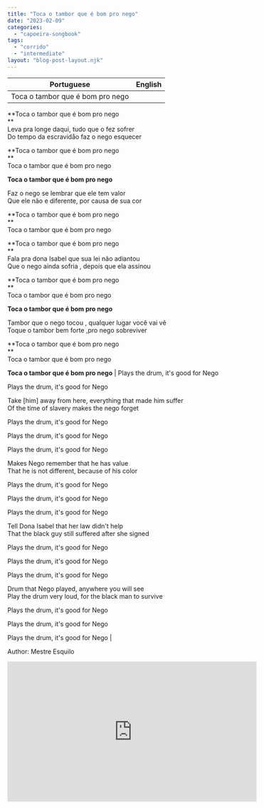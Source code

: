 ```yaml
---
title: "Toca o tambor que é bom pro nego"
date: "2023-02-09"
categories: 
  - "capoeira-songbook"
tags: 
  - "corrido"
  - "intermediate"
layout: "blog-post-layout.njk"
---
```


| Portuguese | English |
| --- | --- |
| Toca o tambor que é bom pro nego  
  
**Toca o tambor que é bom pro nego  
**  
Leva pra longe daqui, tudo que o fez sofrer  
Do tempo da escravidåo faz o nego esquecer  
  
**Toca o tambor que é bom pro nego  
**  
Toca o tambor que é bom pro nego  
  
**Toca o tambor que é bom pro nego**  
  
Faz o nego se lembrar que ele tem valor  
Que ele não e diferente, por causa de sua cor  
  
**Toca o tambor que é bom pro nego  
**  
Toca o tambor que é bom pro nego  
  
**Toca o tambor que é bom pro nego  
**  
Fala pra dona Isabel que sua lei não adiantou  
Que o nego ainda sofria , depois que ela assinou  
  
**Toca o tambor que é bom pro nego  
**  
Toca o tambor que é bom pro nego  
  
**Toca o tambor que é bom pro nego**  
  
Tambor que o nego tocou , qualquer lugar você vai vê  
Toque o tambor bem forte ,pro nego sobreviver  
  
**Toca o tambor que é bom pro nego  
**  
Toca o tambor que é bom pro nego  
  
**Toca o tambor que é bom pro nego** | Plays the drum, it's good for Nego  
  
Plays the drum, it's good for Nego  
  
Take \[him\] away from here, everything that made him suffer  
Of the time of slavery makes the nego forget  
  
Plays the drum, it's good for Nego  
  
Plays the drum, it's good for Nego  
  
Plays the drum, it's good for Nego  
  
Makes Nego remember that he has value  
That he is not different, because of his color  
  
Plays the drum, it's good for Nego  
  
Plays the drum, it's good for Nego  
  
Plays the drum, it's good for Nego  
  
Tell Dona Isabel that her law didn't help  
That the black guy still suffered after she signed  
  
Plays the drum, it's good for Nego  
  
Plays the drum, it's good for Nego  
  
Plays the drum, it's good for Nego  
  
Drum that Nego played, anywhere you will see  
Play the drum very loud, for the black man to survive  
  
Plays the drum, it's good for Nego  
  
Plays the drum, it's good for Nego  
  
Plays the drum, it's good for Nego |

<figcaption>

Author: Mestre Esquilo

</figcaption>

<iframe width="560" height="315" src="https://www.youtube.com/embed/M1-ndugHO5I" title="YouTube video player" frameborder="0" allow="accelerometer; autoplay; clipboard-write; encrypted-media; gyroscope; picture-in-picture" allowfullscreen></iframe>
